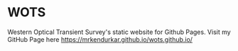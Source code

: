 # WOTS
Western Optical Transient Survey's static website for Github Pages.
Visit my GitHub Page here https://mrkendurkar.github.io/wots.github.io/
